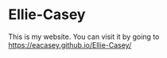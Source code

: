 # Ellie-Casey

This is my website. 
You can visit it by going to https://eacasey.github.io/Ellie-Casey/

